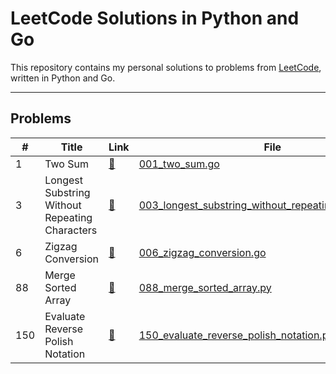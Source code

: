 # LeetCode Solutions in Python and Go

This repository contains my personal solutions to problems from [LeetCode](https://leetcode.com/), written in Python and Go.

---

## Problems

| #   | Title | Link | File | Language |
|-----|-------|------|------|----------|
| 1 | Two Sum | [🔗](https://leetcode.com/problems/two-sum/) | [001_two_sum.go](Solutions/001_two_sum.go) | Go |
| 3 | Longest Substring Without Repeating Characters | [🔗](https://leetcode.com/problems/longest-substring-without-repeating-characters/) | [003_longest_substring_without_repeating_characters.go](Solutions/003_longest_substring_without_repeating_characters.go) | Go |
| 6 | Zigzag Conversion | [🔗](https://leetcode.com/problems/zigzag-conversion/) | [006_zigzag_conversion.go](Solutions/006_zigzag_conversion.go) | Go |
| 88 | Merge Sorted Array | [🔗](https://leetcode.com/problems/merge-sorted-array/) | [088_merge_sorted_array.py](Solutions/088_merge_sorted_array.py) | Python |
| 150 | Evaluate Reverse Polish Notation | [🔗](https://leetcode.com/problems/evaluate-reverse-polish-notation/) | [150_evaluate_reverse_polish_notation.py](Solutions/150_evaluate_reverse_polish_notation.py) | Python |

